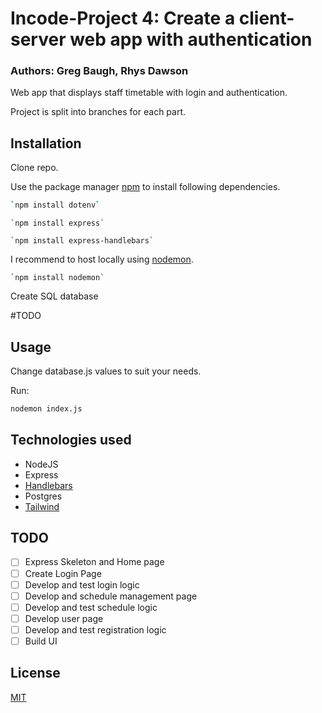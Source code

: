 # Incode-Project 4: Create a client-server web app with authentication 
### Authors: Greg Baugh, Rhys Dawson

Web app that displays staff timetable with login and authentication.

Project is split into branches for each part.

## Installation

Clone repo.

Use the package manager [npm](https://www.npmjs.com/) to install following dependencies.
```bash
`npm install dotenv`
```
```
`npm install express`
```
```
`npm install express-handlebars`
```
I recommend to host locally using [nodemon](https://www.npmjs.com/package/nodemon).
```
`npm install nodemon`
```


Create SQL database 

#TODO
## Usage



Change database.js values to suit your needs.

Run:

```bash
nodemon index.js
```


## Technologies used
- NodeJS
- Express
- [Handlebars](https://handlebarsjs.com/)
- Postgres
- [Tailwind](https://tailwindcss.com/)

## TODO
- [ ] Express Skeleton and Home page
- [ ] Create Login Page
- [ ] Develop and test login logic
- [ ] Develop and schedule management page
- [ ] Develop and test schedule logic
- [ ] Develop user page
- [ ] Develop and test registration logic
- [ ] Build UI

## License
[MIT](https://choosealicense.com/licenses/mit/)